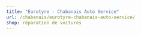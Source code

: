 ```yaml
---
title: "Eurotyre - Chabanais Auto Service"
url: /chabanais/eurotyre-chabanais-auto-service/
shop: réparation de voitures
---
```

